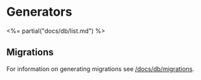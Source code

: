 # Generators

<%= partial("docs/db/list.md") %>

## Migrations

For information on generating migrations see [/docs/db/migrations](/docs/db/migrations).
